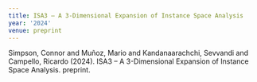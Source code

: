 ```yaml
---
title: ISA3 – A 3-Dimensional Expansion of Instance Space Analysis
year: '2024'
venue: preprint
---
```

Simpson, Connor and Muñoz, Mario and Kandanaarachchi, Sevvandi and Campello, Ricardo (2024). ISA3 – A 3-Dimensional Expansion of Instance Space Analysis. preprint.

